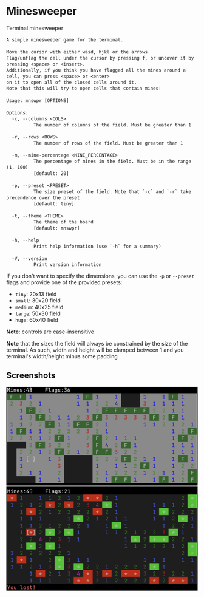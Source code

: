 # Minesweeper

Terminal minesweeper

```
A simple minesweeper game for the terminal.

Move the cursor with either wasd, hjkl or the arrows.
Flag/unflag the cell under the cursor by pressing f, or uncover it by pressing <space> or <insert>.
Additionally, if you think you have flagged all the mines around a cell, you can press <space> or <enter> 
on it to open all of the closed cells around it. 
Note that this will try to open cells that contain mines!

Usage: mnswpr [OPTIONS]

Options:
  -c, --columns <COLS>
          The number of columns of the field. Must be greater than 1

  -r, --rows <ROWS>
          The number of rows of the field. Must be greater than 1

  -m, --mine-percentage <MINE_PERCENTAGE>
          The percentage of mines in the field. Must be in the range (1, 100)
          [default: 20]

  -p, --preset <PRESET>
          The size preset of the field. Note that `-c` and `-r` take precendence over the preset
          [default: tiny]

  -t, --theme <THEME>
          The theme of the board
          [default: mnswpr]

  -h, --help
          Print help information (use `-h` for a summary)

  -V, --version
          Print version information
```

If you don't want to specify the dimensions, you can use the `-p` or `--preset` flags and provide one of the provided presets:
- `tiny`: 20x13 field
- `small`: 30x20 field
- `medium`: 40x25 field
- `large`: 50x30 field
- `huge`: 60x40 field

**Note**: controls are case-insensitive

**Note** that the sizes the field will always be constrained by the size of the terminal. As such, width and height will be clamped between 1 and you terminal's width/height minus some padding

## Screenshots

![example game screen](imgs/og_theme.png)
![example end game screen](imgs/mnswpr_theme.png)
